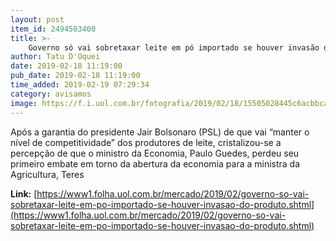 ```yaml
---
layout: post
item_id: 2494503400
title: >-
    Governo só vai sobretaxar leite em pó importado se houver invasão do produto
author: Tatu D'Oquei
date: 2019-02-18 11:19:00
pub_date: 2019-02-18 11:19:00
time_added: 2019-02-19 07:29:34
category: avisamos
image: https://f.i.uol.com.br/fotografia/2019/02/18/15505028445c6acbbca934f_1550502844_3x2_rt.jpg
---
```


Após a garantia do presidente Jair Bolsonaro (PSL) de que vai “manter o nível de competitividade” dos produtores de leite, cristalizou-se a percepção de que o ministro da Economia, Paulo Guedes, perdeu seu primeiro embate em torno da abertura da economia para a ministra da Agricultura, Teres

**Link:** [https://www1.folha.uol.com.br/mercado/2019/02/governo-so-vai-sobretaxar-leite-em-po-importado-se-houver-invasao-do-produto.shtml](https://www1.folha.uol.com.br/mercado/2019/02/governo-so-vai-sobretaxar-leite-em-po-importado-se-houver-invasao-do-produto.shtml)

